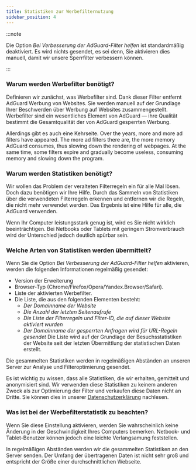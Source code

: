```yaml
---
title: Statistiken zur Werbefilternutzung
sidebar_position: 4
---
```


:::note

Die Option *Bei Verbesserung der AdGuard-Filter helfen* ist standardmäßig deaktiviert. Es wird nichts gesendet, es sei denn, Sie aktivieren dies manuell, damit wir unsere Sperrfilter verbessern können.

:::

### Warum werden Werbefilter benötigt?

Definieren wir zunächst, was Werbefilter sind. Dank dieser Filter entfernt AdGuard Werbung von Websites. Sie werden manuell auf der Grundlage Ihrer Beschwerden über Werbung auf Websites zusammengestellt. Werbefilter sind ein wesentliches Element von AdGuard — ihre Qualität bestimmt die Gesamtqualität der von AdGuard gesperrten Werbung.

Allerdings gibt es auch eine Kehrseite. Over the years, more and more ad filters have appeared. The more ad filters there are, the more memory AdGuard consumes, thus slowing down the rendering of webpages. At the same time, some filters expire and gradually become useless, consuming memory and slowing down the program.

### Warum werden Statistiken benötigt?

Wir wollen das Problem der veralteten Filterregeln ein für alle Mal lösen. Doch dazu benötigen wir Ihre Hilfe. Durch das Sammeln von Statistiken über die verwendeten Filterregeln erkennen und entfernen wir die Regeln, die nicht mehr verwendet werden. Das Ergebnis ist eine Hilfe für alle, die AdGuard verwenden.

Wenn Ihr Computer leistungsstark genug ist, wird es Sie nicht wirklich beeinträchtigen. Bei Netbooks oder Tablets mit geringem Stromverbrauch wird der Unterschied jedoch deutlich spürbar sein.

### Welche Arten von Statistiken werden übermittelt?

Wenn Sie die Option *Bei Verbesserung der AdGuard-Filter helfen* aktivieren, werden die folgenden Informationen regelmäßig gesendet:

- Version der Erweiterung
- Browser-Typ (Chrome/Firefox/Opera/Yandex.Browser/Safari).
- Liste der aktivierten Werbefilter.
- Die Liste, die aus den folgenden Elementen besteht:
    - *Der Domainname der Website*
    - *Die Anzahl der letzten Seitenaufrufe*
    - *Die Liste der Filterregeln und Filter-ID, die auf dieser Website aktiviert wurden*
    - *Der Domainname der gesperrten Anfragen wird für URL-Regeln gesendet* Die Liste wird auf der Grundlage der Besuchsstatistiken der Website seit der letzten Übermittlung der statistischen Daten erstellt.

Die gesammelten Statistiken werden in regelmäßigen Abständen an unseren Server zur Analyse und Filteroptimierung gesendet.

Es ist wichtig zu wissen, dass alle Statistiken, die wir erhalten, gemittelt und anonymisiert sind. Wir verwenden diese Statistiken zu keinem anderen Zweck als zur Optimierung der Filter und verkaufen diese Daten nicht an Dritte. Sie können dies in unserer [Datenschutzerklärung](https://adguard.com/privacy.html) nachlesen.

### Was ist bei der Werbefilterstatistik zu beachten?

Wenn Sie diese Einstellung aktivieren, werden Sie wahrscheinlich keine Änderung in der Geschwindigkeit Ihres Computers bemerken. Netbook- und Tablet-Benutzer können jedoch eine leichte Verlangsamung feststellen.

In regelmäßigen Abständen werden wir die gesammelten Statistiken an den Server senden. Der Umfang der übertragenen Daten ist nicht sehr groß und entspricht der Größe einer durchschnittlichen Webseite.

